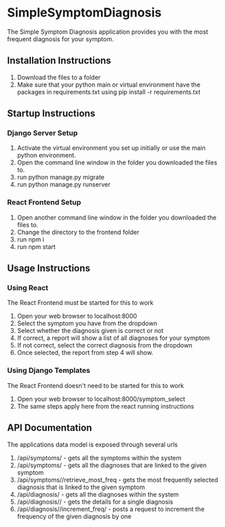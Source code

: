 # SimpleSymptomDiagnosis
The Simple Symptom Diagnosis application provides you with the most frequent diagnosis for your symptom.

## Installation Instructions
1. Download the files to a folder
2. Make sure that your python main or virtual environment have the packages in requirements.txt using pip install -r requirements.txt

## Startup Instructions
### Django Server Setup
1. Activate the virtual environment you set up initially or use the main python environment.
2. Open the command line window in the folder you downloaded the files to.
3. run python manage.py migrate
4. run python manage.py runserver

### React Frontend Setup
1. Open another command line window in the folder you downloaded the files to.
2. Change the directory to the frontend folder
3. run npm i
4. run npm start

## Usage Instructions
### Using React
The React Frontend must be started for this to work
1. Open your web browser to localhost:8000
2. Select the symptom you have from the dropdown
3. Select whether the diagnosis given is correct or not
4. If correct, a report will show a list of all diagnoses for your symptom
5. If not correct, select the correct diagnosis from the dropdown
6. Once selected, the report from step 4 will show.

### Using Django Templates
The React Frontend doesn't need to be started for this to work
1. Open your web browser to localhost:8000/symptom_select
2. The same steps apply here from the react running instructions

## API Documentation
The applications data model is exposed through several urls
1. /api/symptoms/ - gets all the symptoms within the system
2. /api/symptoms/<symptom id> - gets all the diagnoses that are linked to the given symptom
3. /api/symptoms/<symptom id>/retrieve_most_freq - gets the most frequently selected diagnosis that is linked to the given symptom
4. /api/diagnosis/ - gets all the diagnoses within the system
5. /api/diagnosis/<diagnosis id>/ - gets the details for a single diagnosis
6. /api/diagnosis/<diagnosis id>/increment_freq/ - posts a request to increment the frequency of the given diagnosis by one